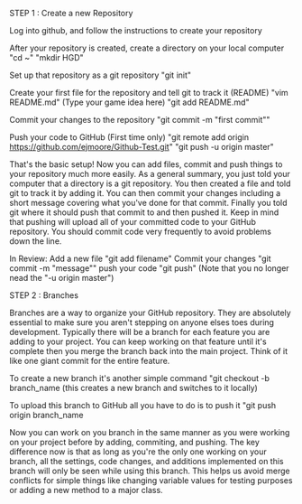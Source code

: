 STEP 1 : Create a new Repository

Log into github, and follow the instructions to create your repository

After your repository is created, create a directory on your local computer
	"cd ~"
	"mkdir HGD"

Set up that repository as a git repository
	"git init"

Create your first file for the repository and tell git to track it (README)
	"vim README.md" (Type your game idea here)
	"git add README.md"
	
Commit your changes to the repository
	"git commit -m "first commit""

Push your code to GitHub (First time only)
	"git remote add origin https://github.com/ejmoore/Github-Test.git"
	"git push -u origin master"

That's the basic setup! Now you can add files, commit and push things to your repository much more easily. As a general summary, you just told your computer that a directory is a git repository. You then created a file and told git to track it by adding it. You can then commit your changes including a short message covering what you've done for that commit. Finally you told git where it should push that commit to and then pushed it. Keep in mind that pushing will upload all of your committed code to your GitHub repository. You should commit code very frequently to avoid problems down the line.

In Review:
	Add a new file "git add filename"
	Commit your changes "git commit -m "message""
	push your code "git push" (Note that you no longer nead the "-u origin master")

STEP 2 : Branches

Branches are a way to organize your GitHub repository. They are absolutely essential to make sure you aren't stepping on anyone elses toes during development. Typically there will be a branch for each feature you are adding to your project. You can keep working on that feature until it's complete then you merge the branch back into the main project. Think of it like one giant commit for the entire feature.

To create a new branch it's another simple command
	"git checkout -b branch_name (this creates a new branch and switches to it locally)

To upload this branch to GitHub all you have to do is to push it
	"git push origin branch_name

Now you can work on you branch in the same manner as you were working on your project before by adding, commiting, and pushing. The key difference now is that as long as you're the only one working on your branch, all the settings, code changes, and additions implemented on this branch will only be seen while using this branch. This helps us avoid merge conflicts for simple things like changing variable values for testing purposes or adding a new method to a major class.

